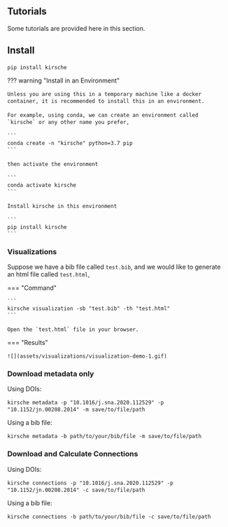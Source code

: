 ## Tutorials

Some tutorials are provided here in this section.

## Install

```
pip install kirsche
```

??? warning "Install in an Environment"

    Unless you are using this in a temporary machine like a docker container, it is recommended to install this in an environment.

    For example, using conda, we can create an environment called `kirsche` or any other name you prefer,

    ```
    conda create -n "kirsche" python=3.7 pip
    ```

    then activate the environment

    ```
    conda activate kirsche
    ```

    Install kirsche in this environment

    ```
    pip install kirsche
    ```

### Visualizations

Suppose we have a bib file called `test.bib`, and we would like to generate an html file called `test.html`,

=== "Command"

    ```
    kirsche visualization -sb "test.bib" -th "test.html"
    ```

    Open the `test.html` file in your browser.

=== "Results"


    ![](assets/visualizations/visualization-demo-1.gif)


### Download metadata only

Using DOIs:

```
kirsche metadata -p "10.1016/j.sna.2020.112529" -p "10.1152/jn.00208.2014" -m save/to/file/path
```

Using a bib file:

```
kirsche metadata -b path/to/your/bib/file -m save/to/file/path
```


### Download and Calculate Connections

Using DOIs:

```
kirsche connections -p "10.1016/j.sna.2020.112529" -p "10.1152/jn.00208.2014" -c save/to/file/path
```

Using a bib file:

```
kirsche connections -b path/to/your/bib/file -c save/to/file/path
```
